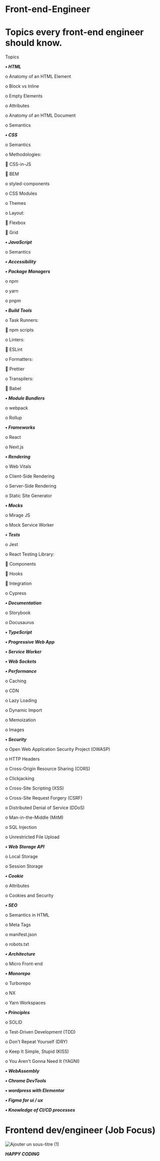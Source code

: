 # Front-end-Engineer


# Topics every front-end engineer should know.

Topics


***•	HTML***


o	Anatomy of an HTML Element

o	Block vs Inline

o	Empty Elements

o	Attributes

o	Anatomy of an HTML Document

o	Semantics


***•	CSS***

o	Semantics

o	Methodologies:

	CSS-in-JS

	BEM

o	styled-components

o	CSS Modules

o	Themes

o	Layout:

	Flexbox

	Grid



***•	JavaScript***

o	Semantics

***•	Accessibility***

***•	Package Managers***

o	npm

o	yarn

o	pnpm

***•	Build Tools***

o	Task Runners:

	npm scripts

o	Linters:

	ESLint

o	Formatters:

	Prettier

o	Transpilers:

	Babel


***•	Module Bundlers***

o	webpack

o	Rollup


***•	Frameworks***

o	React

o	Next.js


***•	Rendering***

o	Web Vitals

o	Client-Side Rendering

o	Server-Side Rendering

o	Static Site Generator


***•	Mocks***

o	Mirage JS

o	Mock Service Worker


***•	Tests***

o	Jest

o	React Testing Library:

	Components

	Hooks

	Integration

o	Cypress


***•	Documentation***

o	Storybook

o	Docusaurus



***•	TypeScript***

***•	Progressive Web App***

***•	Service Worker***

***•	Web Sockets***

***•	Performance***

o	Caching

o	CDN

o	Lazy Loading

o	Dynamic Import

o	Memoization

o	Images


***•	Security***

o	Open Web Application Security Project (OWASP)

o	HTTP Headers

o	Cross-Origin Resource Sharing (CORS)

o	Clickjacking

o	Cross-Site Scripting (XSS)

o	Cross-Site Request Forgery (CSRF)

o	Distributed Denial of Service (DDoS)

o	Man-in-the-Middle (MitM)

o	SQL Injection

o	Unrestricted File Upload


***•	Web Storage API***

o	Local Storage

o	Session Storage


***•	Cookie***

o	Attributes

o	Cookies and Security


***•	SEO***

o	Semantics in HTML

o	Meta Tags

o	manifest.json

o	robots.txt


***•	Architecture***

o	Micro Front-end



***•	Monorepo***

o	Turborepo

o	NX

o	Yarn Workspaces



***•	Principles***

o	SOLID

o	Test-Driven Development (TDD)

o	Don't Repeat Yourself (DRY)

o	Keep It Simple, Stupid (KISS)

o	You Aren't Gonna Need It (YAGNI)



***•	WebAssembly***


***•	Chrome DevTools***

***• wordpress with Elementor***


***• Figma for ui / ux***


***• Knowledge of CI/CD processes***








# Frontend dev/engineer (Job Focus)

![Ajouter un sous-titre (1)](https://user-images.githubusercontent.com/98220932/209945391-d3cdd785-d704-4826-a5cc-0005155cce8b.png)



     





***HAPPY CODING***






